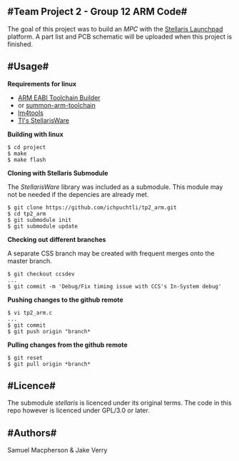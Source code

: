 #Team Project 2 - Group 12 ARM Code#
------------------------------------

The goal of this project was to build an *MPC* with the [Stellaris Launchpad](http://ti.com/stellaris-launchpad) platform. A part list and PCB schematic will be uploaded when this project is finished.

#Usage#
-------

__Requirements for linux__
    
* [ARM EABI Toolchain Builder](https://github.com/jsnyder/arm-eabi-toolchain)
* or [summon-arm-toolchain](https://github.com/esden/summon-arm-toolchain)
* [lm4tools](https://github.com/utzig/lm4tools)
* [TI's StellarisWare](https://github.com/yuvadm/stellaris)


__Building with linux__

    $ cd project
    $ make
    $ make flash


__Cloning with Stellaris Submodule__

The *StellarisWare* library was included as a submodule. This module may not be needed if the depencies are already met. 

    $ git clone https://github.com/ichpuchtli/tp2_arm.git
    $ cd tp2_arm
    $ git submodule init
    $ git submodule update


__Checking out different branches__

A separate CSS branch may be created with frequent merges onto the master branch.

    $ git checkout ccsdev
    ...
    $ git commit -m 'Debug/Fix timing issue with CCS's In-System debug'


__Pushing changes to the github remote__

    $ vi tp2_arm.c
    ...
    $ git commit
    $ git push origin "branch* 

__Pulling changes from the github remote__

    $ git reset
    $ git pull origin *branch*


#Licence#
---------
The submodule *stellaris* is licenced under its original terms. The code in this repo however is licenced under GPL/3.0 or later.

#Authors#
----------
Samuel Macpherson & Jake Verry
